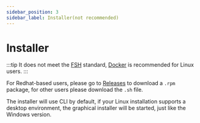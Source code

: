 ```yaml
---
sidebar_position: 3
sidebar_label: Installer(not recommended)
---
```

# Installer

:::tip
It does not meet the [FSH](https://en.wikipedia.org/wiki/Filesystem_Hierarchy_Standard) standard, [Docker](../Docker.md) is recommended for Linux users.
:::

For Redhat-based users, please go to [Releases](https://github.com/PBH-BTN/PeerBanHelper/releases) to download a `.rpm` package, for other users please download the `.sh` file.

The installer will use CLI by default, if your Linux installation supports a desktop environment, the graphical installer will be started, just like the Windows version.
